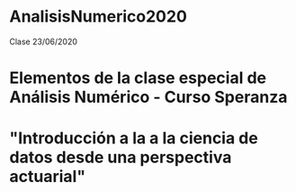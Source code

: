 # AnalisisNumerico2020
Clase 23/06/2020

# Elementos de la clase especial de Análisis Numérico - Curso Speranza
# "Introducción a la a la ciencia de datos desde una perspectiva actuarial"
